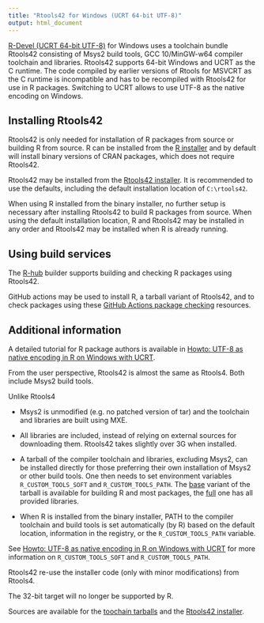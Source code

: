 ```yaml
---
title: "Rtools42 for Windows (UCRT 64-bit UTF-8)"
output: html_document
---
```


[R-Devel (UCRT 64-bit UTF-8)](rdevel.html) for Windows uses a toolchain
bundle Rtools42 consisting of Msys2 build tools, GCC 10/MinGW-w64 compiler
toolchain and libraries.  Rtools42 supports 64-bit Windows and UCRT as the C
runtime.  The code compiled by earlier versions of Rtools for MSVCRT as the
C runtime is incompatible and has to be recompiled with Rtools42 for use in
R packages.  Switching to UCRT allows to use UTF-8 as the native encoding on
Windows.

## Installing Rtools42

Rtools42 is only needed for installation of R packages from source or
building R from source.  R can be installed from the
[R installer](rdevel.html)
and by default will install binary versions of CRAN packages, which does not
require Rtools42.

Rtools42 may be installed from the [Rtools42 installer](../rtools42-RTVER.exe).
It is recommended to use the defaults, including the default installation
location of `C:\rtools42`.

When using R installed from the binary installer, no further setup is
necessary after installing Rtools42 to build R packages from source.  When
using the default installation location, R and Rtools42 may be installed in
any order and Rtools42 may be installed when R is already running.

## Using build services

The [R-hub](https://builder.r-hub.io/advanced) builder supports building and
checking R packages using Rtools42.

GitHub actions may be used to install R, a tarball variant of Rtools42, and to check packages using these
[GitHub Actions package checking](https://github.com/kalibera/ucrt3) resources.

## Additional information

A detailed tutorial for R package authors is available in
[Howto: UTF-8 as native encoding in R on Windows with UCRT](https://svn.r-project.org/R-dev-web/trunk/WindowsBuilds/winutf8/ucrt3/howto.html).

From the user perspective, Rtools42 is almost the same as Rtools4. Both
include Msys2 build tools.

Unlike Rtools4

* Msys2 is unmodified (e.g.  no patched version of tar) and the toolchain
  and libraries are built using MXE.

* All libraries are included, instead of relying on external sources for
  downloading them. Rtools42 takes slightly over 3G when installed.

* A tarball of the compiler toolchain and libraries, excluding Msys2, can be
  installed directly for those preferring their own installation of Msys2 or
  other build tools.  One then needs to set environment variables
  `R_CUSTOM_TOOLS_SOFT` and `R_CUSTOM_TOOLS_PATH`.  The
  [base](../gcc10_ucrt3_base_TLVER.tar.zst)
  variant of the tarball is available for building R and most packages, the 
  [full](../gcc10_ucrt3_full_TLVER.tar.zst)
  one has all provided libraries.

* When R is installed from the binary installer, PATH to the compiler toolchain
  and build tools is set automatically (by R)
  based on the default location, information in the registry, or the
  `R_CUSTOM_TOOLS_PATH` variable.

See 
[Howto: UTF-8 as native encoding in R on Windows with UCRT](https://svn.r-project.org/R-dev-web/trunk/WindowsBuilds/winutf8/ucrt3/howto.html)
for more information on `R_CUSTOM_TOOLS_SOFT` and `R_CUSTOM_TOOLS_PATH`. 

Rtools42 re-use the installer code (only with minor modifications) from
Rtools4.

The 32-bit target will no longer be supported by R.

Sources are available for the
[toochain tarballs](https://svn.r-project.org/R-dev-web/trunk/WindowsBuilds/winutf8/ucrt3/toolchain_libs/)
and the
[Rtools42 installer](https://svn.r-project.org/R-dev-web/trunk/WindowsBuilds/winutf8/ucrt3/rtools/).
